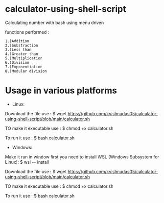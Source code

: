 # calculator-using-shell-script
Calculating number with bash using menu driven
 
functions performed :
    
    1.)Addition
    2.)Substraction
    3.)Less than
    4.)Greater than
    5.)Multiplication
    6.)Division
    7.)Exponentiation
    8.)Modular division


    

# Usage in various platforms
<ul>
<li>Linux:</li>
</ul>

 Download the file use     :   $ wget https://github.com/kvishnudas05/calculator-using-shell-script/blob/main/calculator.sh <br />
 
 TO make it executable use :   $ chmod +x calculator.sh <br />
 
 To run  it use            :   $ bash calculator.sh <br />
 
 <ul>
 <li>Windows:</li>
 </ul>
 
  Make it run in window first you need to install WSL (Windows Subsystem for Linux): $ wsl -- install <br />
  
  Download the file use     :   $ wget https://github.com/kvishnudas05/calculator-using-shell-script/blob/main/calculator.sh <br />
  
  TO make it executable use :   $ chmod +x calculator.sh <br />
  
  To run  it use            :   $ bash calculator.sh <br />
  
  
  
  
 


    
